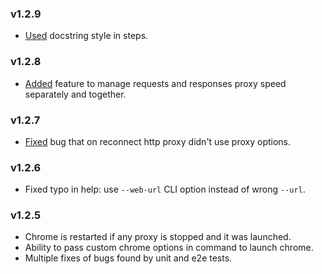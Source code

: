 ### v1.2.9

- [Used](https://github.com/glacejs/glace-proxy/commit/5cbaf120c8c93c61b4e99890ff3a697e8eba277d) docstring style in steps.

### v1.2.8

- [Added](https://github.com/glacejs/glace-proxy/commit/72aefab361c2266ff365044abb36592807ded232) feature to manage requests and responses proxy speed separately and together.

### v1.2.7

- [Fixed](https://github.com/glacejs/glace-proxy/commit/5159b0952d1b921b6b660308e280167ccd2352ff) bug that on reconnect http proxy didn't use proxy options.

### v1.2.6

- Fixed typo in help: use `--web-url` CLI option instead of wrong `--url`.

### v1.2.5

- Chrome is restarted if any proxy is stopped and it was launched.
- Ability to pass custom chrome options in command to launch chrome.
- Multiple fixes of bugs found by unit and e2e tests.
